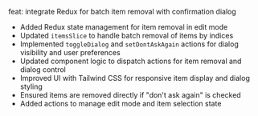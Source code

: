 feat: integrate Redux for batch item removal with confirmation dialog

- Added Redux state management for item removal in edit mode
- Updated `itemsSlice` to handle batch removal of items by indices
- Implemented `toggleDialog` and `setDontAskAgain` actions for dialog visibility and user preferences
- Updated component logic to dispatch actions for item removal and dialog control
- Improved UI with Tailwind CSS for responsive item display and dialog styling
- Ensured items are removed directly if "don't ask again" is checked
- Added actions to manage edit mode and item selection state
